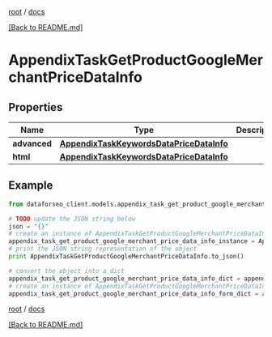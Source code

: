 [root](./../ "root") / [docs](./ "docs")

[[Back to README.md]](./../README.md "[Back to README.md]")

# AppendixTaskGetProductGoogleMerchantPriceDataInfo

## Properties

Name | Type | Description | Notes
------------ | ------------- | ------------- | -------------
**advanced** | [**AppendixTaskKeywordsDataPriceDataInfo**](AppendixTaskKeywordsDataPriceDataInfo.md) |  | [optional]
**html** | [**AppendixTaskKeywordsDataPriceDataInfo**](AppendixTaskKeywordsDataPriceDataInfo.md) |  | [optional]

## Example

```python
from dataforseo_client.models.appendix_task_get_product_google_merchant_price_data_info import AppendixTaskGetProductGoogleMerchantPriceDataInfo

# TODO update the JSON string below
json = "{}"
# create an instance of AppendixTaskGetProductGoogleMerchantPriceDataInfo from a JSON string
appendix_task_get_product_google_merchant_price_data_info_instance = AppendixTaskGetProductGoogleMerchantPriceDataInfo.from_json(json)
# print the JSON string representation of the object
print AppendixTaskGetProductGoogleMerchantPriceDataInfo.to_json()

# convert the object into a dict
appendix_task_get_product_google_merchant_price_data_info_dict = appendix_task_get_product_google_merchant_price_data_info_instance.to_dict()
# create an instance of AppendixTaskGetProductGoogleMerchantPriceDataInfo from a dict
appendix_task_get_product_google_merchant_price_data_info_form_dict = appendix_task_get_product_google_merchant_price_data_info.from_dict(appendix_task_get_product_google_merchant_price_data_info_dict)
```

  

[root](./../ "root") / [docs](./ "docs")

[[Back to README.md]](./../README.md "[Back to README.md]")